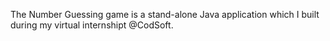 The Number Guessing game is a stand-alone Java application which I built during my virtual internshipt @CodSoft.
